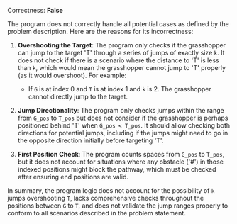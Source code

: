 Correctness: **False**

The program does not correctly handle all potential cases as defined by the problem description. Here are the reasons for its incorrectness:

1. **Overshooting the Target**: The program only checks if the grasshopper can jump to the target 'T' through a series of jumps of exactly size `k`. It does not check if there is a scenario where the distance to 'T' is less than `k`, which would mean the grasshopper cannot jump to 'T' properly (as it would overshoot). For example:
   - If `G` is at index 0 and `T` is at index 1 and `k` is 2. The grasshopper cannot directly jump to the target.

2. **Jump Directionality**: The program only checks jumps within the range from `G_pos` to `T_pos` but does not consider if the grasshopper is perhaps positioned behind 'T' when `G_pos < T_pos`. It should allow checking both directions for potential jumps, including if the jumps might need to go in the opposite direction initially before targeting 'T'.

3. **First Position Check**: The program counts spaces from `G_pos` to `T_pos`, but it does not account for situations where any obstacle ('#') in those indexed positions might block the pathway, which must be checked after ensuring end positions are valid.

In summary, the program logic does not account for the possibility of `k` jumps overshooting `T`, lacks comprehensive checks throughout the positions between `G` to `T`, and does not validate the jump ranges properly to conform to all scenarios described in the problem statement.